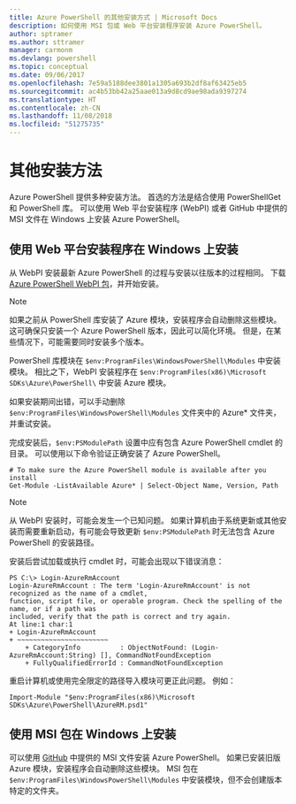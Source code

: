 ```yaml
---
title: Azure PowerShell 的其他安装方式 | Microsoft Docs
description: 如何使用 MSI 包或 Web 平台安装程序安装 Azure PowerShell。
author: sptramer
ms.author: sttramer
manager: carmonm
ms.devlang: powershell
ms.topic: conceptual
ms.date: 09/06/2017
ms.openlocfilehash: 7e59a5188dee3801a1305a693b2df8af63425eb5
ms.sourcegitcommit: ac4b53bb42a25aae013a9d8cd9ae98ada9397274
ms.translationtype: HT
ms.contentlocale: zh-CN
ms.lasthandoff: 11/08/2018
ms.locfileid: "51275735"
---
```

# <a name="other-installation-methods"></a>其他安装方法

Azure PowerShell 提供多种安装方法。 首选的方法是结合使用 PowerShellGet 和 PowerShell 库。 可以使用 Web 平台安装程序 (WebPI) 或者 GitHub 中提供的 MSI 文件在 Windows 上安装 Azure PowerShell。
 
## <a name="install-on-windows-using-the-web-platform-installer"></a>使用 Web 平台安装程序在 Windows 上安装

从 WebPI 安装最新 Azure PowerShell 的过程与安装以往版本的过程相同。
下载 [Azure PowerShell WebPI 包](http://aka.ms/webpi-azps)，并开始安装。

> [!NOTE]
> 如果之前从 PowerShell 库安装了 Azure 模块，安装程序会自动删除这些模块。 这可确保只安装一个 Azure PowerShell 版本，因此可以简化环境。 但是，在某些情况下，可能需要同时安装多个版本。
>
> PowerShell 库模块在 `$env:ProgramFiles\WindowsPowerShell\Modules` 中安装模块。 相比之下，WebPI 安装程序在 `$env:ProgramFiles(x86)\Microsoft SDKs\Azure\PowerShell\` 中安装 Azure 模块。
>
> 如果安装期间出错，可以手动删除 `$env:ProgramFiles\WindowsPowerShell\Modules` 文件夹中的 Azure\* 文件夹，并重试安装。

完成安装后，`$env:PSModulePath` 设置中应有包含 Azure PowerShell cmdlet 的目录。 可以使用以下命令验证正确安装了 Azure PowerShell。

```powershell-interactive
# To make sure the Azure PowerShell module is available after you install
Get-Module -ListAvailable Azure* | Select-Object Name, Version, Path
```

> [!NOTE]
> 从 WebPI 安装时，可能会发生一个已知问题。 如果计算机由于系统更新或其他安装而需要重新启动，有可能会导致更新 `$env:PSModulePath` 时无法包含 Azure PowerShell 的安装路径。

安装后尝试加载或执行 cmdlet 时，可能会出现以下错误消息：

```output
PS C:\> Login-AzureRmAccount
Login-AzureRmAccount : The term 'Login-AzureRmAccount' is not recognized as the name of a cmdlet,
function, script file, or operable program. Check the spelling of the name, or if a path was
included, verify that the path is correct and try again.
At line:1 char:1
+ Login-AzureRmAccount
+ ~~~~~~~~~~~~~~~~~~~~~~~
    + CategoryInfo          : ObjectNotFound: (Login-AzureRmAccount:String) [], CommandNotFoundException
    + FullyQualifiedErrorId : CommandNotFoundException
```

重启计算机或使用完全限定的路径导入模块可更正此问题。 例如：

```powershell-interactive
Import-Module "$env:ProgramFiles(x86)\Microsoft SDKs\Azure\PowerShell\AzureRM.psd1"
```

## <a name="install-on-windows-using-the-msi-package"></a>使用 MSI 包在 Windows 上安装

可以使用 [GitHub](https://github.com/Azure/azure-powershell/releases/latest) 中提供的 MSI 文件安装 Azure PowerShell。 如果已安装旧版 Azure 模块，安装程序会自动删除这些模块。 MSI 包在 `$env:ProgramFiles\WindowsPowerShell\Modules` 中安装模块，但不会创建版本特定的文件夹。

